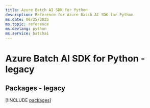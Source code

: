 ```yaml
---
title: Azure Batch AI SDK for Python
description: Reference for Azure Batch AI SDK for Python
ms.date: 06/25/2025
ms.topic: reference
ms.devlang: python
ms.service: batchai
---
```

# Azure Batch AI SDK for Python - legacy
## Packages - legacy
[!INCLUDE [packages](batch-ai-index.md)]